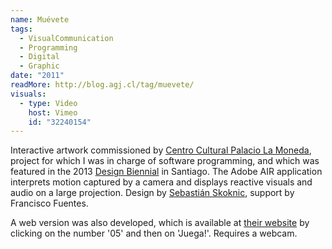```yaml
---
name: Muévete
tags:
  - VisualCommunication
  - Programming
  - Digital
  - Graphic
date: "2011"
readMore: http://blog.agj.cl/tag/muevete/
visuals:
  - type: Video
    host: Vimeo
    id: "32240154"
---
```



Interactive artwork commissioned by [Centro Cultural Palacio La Moneda][1], project for which I was in charge of software programming, and which was featured in the 2013 [Design Biennial][2] in Santiago. The Adobe AIR application interprets motion captured by a camera and displays reactive visuals and audio on a large projection. Design by [Sebastián Skoknic][3], support by Francisco Fuentes.

A web version was also developed, which is available at [their website][4] by clicking on the number '05' and then on 'Juega!'. Requires a webcam.

[1]: http://www.ccplm.cl/
[2]: http://www.bienaldediseno.cl/
[3]: http://skoknic.weebly.com/
[4]: http://www.ccplm.cl/color/#muestra
